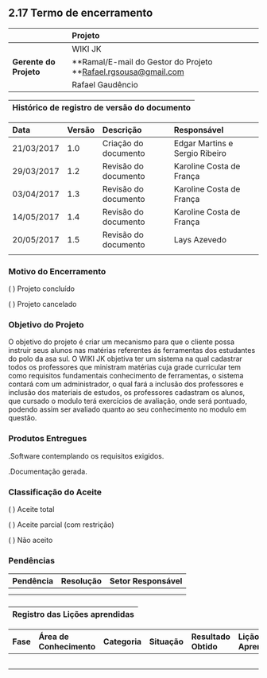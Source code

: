 ## 2.17  Termo de encerramento

|  | **Projeto** |
| :--- | :--- |
|  | WIKI JK |
| **Gerente do Projeto** | **Ramal/E-mail do Gestor do Projeto **Rafael.rgsousa@gmail.com |
|  | Rafael Gaudêncio |

| Histórico de registro de versão do documento |
| :---: |


| Data | **Versão** | **Descrição** | **Responsável** |
| :--- | :--- | :--- | :--- |
| 21/03/2017 | 1.0 | Criação do documento | Edgar Martins e Sergio Ribeiro |
| 29/03/2017 | 1.2 | Revisão do documento | Karoline Costa de França |
| 03/04/2017 | 1.3 | Revisão do documento | Karoline Costa de França |
| 14/05/2017 | 1.4 | Revisão do documento | Karoline Costa de França |
| 20/05/2017 | 1.5 | Revisão do documento | Lays Azevedo |
|  |  |  |  |

### Motivo do Encerramento

\( \) Projeto concluído

\( \) Projeto cancelado

### Objetivo do Projeto

O objetivo do projeto é criar um mecanismo para que o cliente possa instruir seus alunos nas matérias referentes ás ferramentas dos estudantes do polo da asa sul. O WIKI JK objetiva ter um sistema na qual cadastrar todos os professores que ministram matérias cuja grade curricular tem como requisitos fundamentais conhecimento de ferramentas, o sistema contará com um administrador, o qual fará a inclusão dos professores e inclusão dos materiais de estudos, os professores cadastram os alunos, que cursado o modulo terá exercícios de avaliação, onde será pontuado, podendo assim ser avaliado quanto ao seu conhecimento no modulo em questão.

### Produtos Entregues

.Software contemplando os requisitos exigidos.

.Documentação gerada.

### Classificação do Aceite

\( \) Aceite total

\( \) Aceite parcial \(com restrição\)

\( \) Não aceito

### Pendências

| Pendência | Resolução | Setor Responsável |
| :--- | :--- | :--- |
|  |  |  |
|  |  |  |

##### 

##### 

| Registro das Lições aprendidas |
| :---: |


| **Fase** | **Área de Conhecimento** | **Categoria** | **Situação** | **Resultado Obtido** | **Lição Aprendida** |
| :--- | :--- | :--- | :--- | :--- | :--- |
|  |  |  |  |  |  |
|  |  |  |  |  |  |
|  |  |  |  |  |  |
|  |  |  |  |  |  |
|  |  |  |  |  |  |




